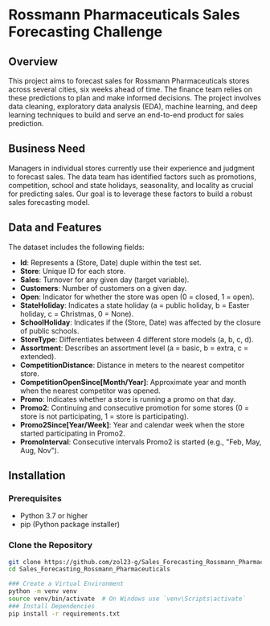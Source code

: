 # Rossmann Pharmaceuticals Sales Forecasting Challenge

## Overview
This project aims to forecast sales for Rossmann Pharmaceuticals stores across several cities, six weeks ahead of time. The finance team relies on these predictions to plan and make informed decisions. The project involves data cleaning, exploratory data analysis (EDA), machine learning, and deep learning techniques to build and serve an end-to-end product for sales prediction.

## Business Need
Managers in individual stores currently use their experience and judgment to forecast sales. The data team has identified factors such as promotions, competition, school and state holidays, seasonality, and locality as crucial for predicting sales. Our goal is to leverage these factors to build a robust sales forecasting model.

## Data and Features
The dataset includes the following fields:
- **Id**: Represents a (Store, Date) duple within the test set.
- **Store**: Unique ID for each store.
- **Sales**: Turnover for any given day (target variable).
- **Customers**: Number of customers on a given day.
- **Open**: Indicator for whether the store was open (0 = closed, 1 = open).
- **StateHoliday**: Indicates a state holiday (a = public holiday, b = Easter holiday, c = Christmas, 0 = None).
- **SchoolHoliday**: Indicates if the (Store, Date) was affected by the closure of public schools.
- **StoreType**: Differentiates between 4 different store models (a, b, c, d).
- **Assortment**: Describes an assortment level (a = basic, b = extra, c = extended).
- **CompetitionDistance**: Distance in meters to the nearest competitor store.
- **CompetitionOpenSince[Month/Year]**: Approximate year and month when the nearest competitor was opened.
- **Promo**: Indicates whether a store is running a promo on that day.
- **Promo2**: Continuing and consecutive promotion for some stores (0 = store is not participating, 1 = store is participating).
- **Promo2Since[Year/Week]**: Year and calendar week when the store started participating in Promo2.
- **PromoInterval**: Consecutive intervals Promo2 is started (e.g., "Feb, May, Aug, Nov").

## Installation

### Prerequisites
- Python 3.7 or higher
- pip (Python package installer)

### Clone the Repository
```bash
git clone https://github.com/zol23-g/Sales_Forecasting_Rossmann_Pharmaceuticals.git
cd Sales_Forecasting_Rossmann_Pharmaceuticals  

### Create a Virtual Environment
python -m venv venv
source venv/bin/activate  # On Windows use `venv\Scripts\activate`
### Install Dependencies
pip install -r requirements.txt
